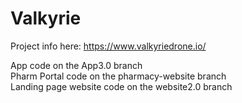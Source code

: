 # Valkyrie

Project info here: https://www.valkyriedrone.io/

App code on the App3.0 branch <br />
Pharm Portal code on the pharmacy-website branch <br />
Landing page website code on the website2.0 branch 
